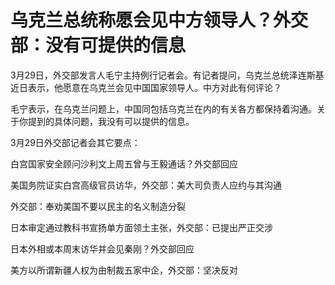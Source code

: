 # 乌克兰总统称愿会见中方领导人？外交部：没有可提供的信息

3月29日，外交部发言人毛宁主持例行记者会。有记者提问，乌克兰总统泽连斯基近日表示，他愿意在乌克兰会见中国国家领导人。中方对此有何评论？

毛宁表示，在乌克兰问题上，中国同包括乌克兰在内的有关各方都保持着沟通。关于你提到的具体问题，我没有可以提供的信息。

3月29日外交部记者会其它要点：

白宫国家安全顾问沙利文上周五曾与王毅通话？外交部回应

美国务院证实白宫高级官员访华，外交部：美大司负责人应约与其沟通

外交部：奉劝美国不要以民主的名义制造分裂

日本审定通过教科书宣扬单方面领土主张，外交部：已提出严正交涉

日本外相或本周末访华并会见秦刚？外交部回应

美方以所谓新疆人权为由制裁五家中企，外交部：坚决反对

